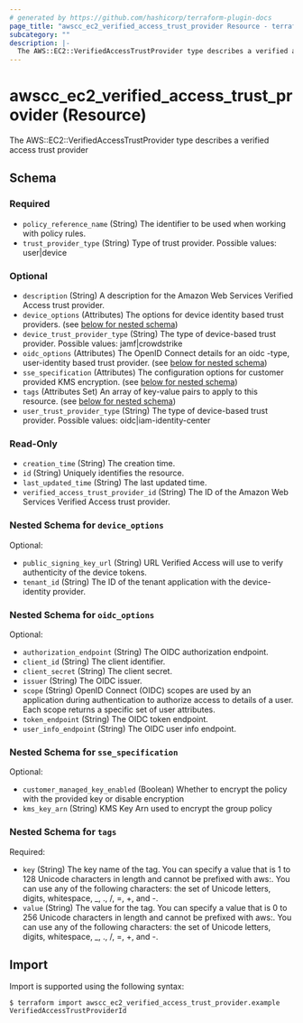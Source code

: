 ```yaml
---
# generated by https://github.com/hashicorp/terraform-plugin-docs
page_title: "awscc_ec2_verified_access_trust_provider Resource - terraform-provider-awscc"
subcategory: ""
description: |-
  The AWS::EC2::VerifiedAccessTrustProvider type describes a verified access trust provider
---
```


# awscc_ec2_verified_access_trust_provider (Resource)

The AWS::EC2::VerifiedAccessTrustProvider type describes a verified access trust provider



<!-- schema generated by tfplugindocs -->
## Schema

### Required

- `policy_reference_name` (String) The identifier to be used when working with policy rules.
- `trust_provider_type` (String) Type of trust provider. Possible values: user|device

### Optional

- `description` (String) A description for the Amazon Web Services Verified Access trust provider.
- `device_options` (Attributes) The options for device identity based trust providers. (see [below for nested schema](#nestedatt--device_options))
- `device_trust_provider_type` (String) The type of device-based trust provider. Possible values: jamf|crowdstrike
- `oidc_options` (Attributes) The OpenID Connect details for an oidc -type, user-identity based trust provider. (see [below for nested schema](#nestedatt--oidc_options))
- `sse_specification` (Attributes) The configuration options for customer provided KMS encryption. (see [below for nested schema](#nestedatt--sse_specification))
- `tags` (Attributes Set) An array of key-value pairs to apply to this resource. (see [below for nested schema](#nestedatt--tags))
- `user_trust_provider_type` (String) The type of device-based trust provider. Possible values: oidc|iam-identity-center

### Read-Only

- `creation_time` (String) The creation time.
- `id` (String) Uniquely identifies the resource.
- `last_updated_time` (String) The last updated time.
- `verified_access_trust_provider_id` (String) The ID of the Amazon Web Services Verified Access trust provider.

<a id="nestedatt--device_options"></a>
### Nested Schema for `device_options`

Optional:

- `public_signing_key_url` (String) URL Verified Access will use to verify authenticity of the device tokens.
- `tenant_id` (String) The ID of the tenant application with the device-identity provider.


<a id="nestedatt--oidc_options"></a>
### Nested Schema for `oidc_options`

Optional:

- `authorization_endpoint` (String) The OIDC authorization endpoint.
- `client_id` (String) The client identifier.
- `client_secret` (String) The client secret.
- `issuer` (String) The OIDC issuer.
- `scope` (String) OpenID Connect (OIDC) scopes are used by an application during authentication to authorize access to details of a user. Each scope returns a specific set of user attributes.
- `token_endpoint` (String) The OIDC token endpoint.
- `user_info_endpoint` (String) The OIDC user info endpoint.


<a id="nestedatt--sse_specification"></a>
### Nested Schema for `sse_specification`

Optional:

- `customer_managed_key_enabled` (Boolean) Whether to encrypt the policy with the provided key or disable encryption
- `kms_key_arn` (String) KMS Key Arn used to encrypt the group policy


<a id="nestedatt--tags"></a>
### Nested Schema for `tags`

Required:

- `key` (String) The key name of the tag. You can specify a value that is 1 to 128 Unicode characters in length and cannot be prefixed with aws:. You can use any of the following characters: the set of Unicode letters, digits, whitespace, _, ., /, =, +, and -.
- `value` (String) The value for the tag. You can specify a value that is 0 to 256 Unicode characters in length and cannot be prefixed with aws:. You can use any of the following characters: the set of Unicode letters, digits, whitespace, _, ., /, =, +, and -.

## Import

Import is supported using the following syntax:

```shell
$ terraform import awscc_ec2_verified_access_trust_provider.example VerifiedAccessTrustProviderId
```
